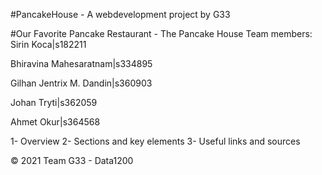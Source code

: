 #PancakeHouse - A webdevelopment project by G33 

#Our Favorite Pancake Restaurant - The Pancake House
Team members: 
Sirin Koca|s182211

Bhiravina Mahesaratnam|s334895

Gilhan Jentrix M. Dandin|s360903

Johan Tryti|s362059

Ahmet Okur|s364568

1- Overview
2- Sections and key elements
3- Useful links and sources

© 2021 Team G33 - Data1200 

